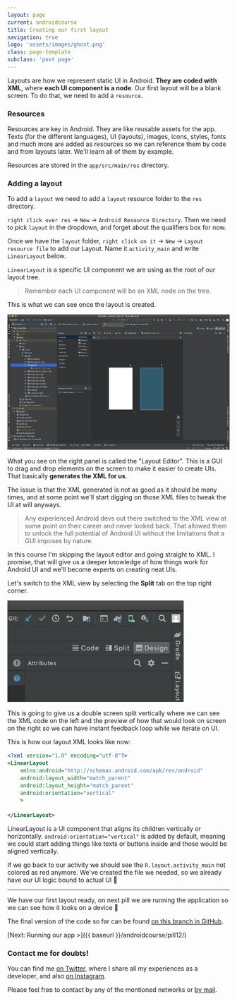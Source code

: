 ```yaml
---
layout: page
current: androidcourse
title: Creating our first layout
navigation: true
logo: 'assets/images/ghost.png'
class: page-template
subclass: 'post page'
---
```


Layouts are how we represent static UI in Android. **They are coded with XML**, where **each UI component is a node**. Our first layout will be a blank screen. To do that, we need to add a `resource`.

### Resources

Resources are key in Android. They are like reusable assets for the app. Texts (for the different languages), UI (layouts), images, icons, styles, fonts and much more are added as resources so we can reference them by code and from layouts later. We'll learn all of them by example.

Resources are stored in the `app/src/main/res` directory.

### Adding a layout

To add a `layout` we need to add a `layout` resource folder to the `res` directory.

`right click over res` -> `New` -> `Android Resource Directory`. Then we need to pick `layout` in the dropdown, and forget about the qualifiers box for now.

Once we have the `layout` folder, `right click on it` -> `New` -> `Layout resource file` to add our Layout. Name it `activity_main` and write `LinearLayout` below.

`LinearLayout` is a specific UI component we are using as the root of our layout tree.

> Remember each UI component will be an XML node on the tree.

This is what we can see once the layout is created.

<img src="../../assets/images/our first layout.png" alt="Android Studio" style="width:600px;">

What you see on the right panel is called the "Layout Editor". This is a GUI to drag and drop elements on the screen to make it easier to create UIs. That basically **generates the XML for us**.

The issue is that the XML generated is not as good as it should be many times, and at some point we'll start digging on those XML files to tweak the UI at will anyways.

> Any experienced Android devs out there switched to the XML view at some point on their career and never looked back. That allowed them to unlock the full potential of Android UI without the limitations that a GUI imposes by nature.

In this course I'm skipping the layout editor and going straight to XML. I promise, that will give us a deeper knowledge of how things work for Android UI and we'll become experts on creating neat UIs.

Let's switch to the XML view by selecting the **Split** tab on the top right corner.

<img src="../../assets/images/XML view.png" alt="Android Studio" style="width:400px;">

This is going to give us a double screen split vertically where we can see the XML code on the left and the preview of how that would look on screen on the right so we can have instant feedback loop while we iterate on UI.

This is how our layout XML looks like now:

```xml
<?xml version="1.0" encoding="utf-8"?>
<LinearLayout
    xmlns:android="http://schemas.android.com/apk/res/android"
    android:layout_width="match_parent"
    android:layout_height="match_parent"
    android:orientation="vertical"
    >

</LinearLayout>
```

LinearLayout is a UI component that aligns its children vertically or horizontally. `android:orientation="vertical"` is added by default, meaning we could start adding things like texts or buttons inside and those would be aligned vertically.

If we go back to our activity we should see the `R.layout.activity_main` not colored as red anymore. We've created the file we needed, so we already have our UI logic bound to actual UI 🚀

---

We have our first layout ready, on next pill we are running the application so we can see how it looks on a device 👀

The final version of the code so far can be found [on this branch in GitHub](https://github.com/JorgeCastilloPrz/ultimateandroidcourse/tree/pill11).

[Next: Running our app >]({{ baseurl }}/androidcourse/pill12/)

### Contact me for doubts!

You can find me [on Twitter](https://www.twitter.com/JorgeCastilloPR), where I share all my experiences as a developer, and also [on Instagram](https://www.instagram.com/jorgecastillopr).


Please feel free to contact by any of the mentioned networks or [by mail](mailto:jorge.castillo.prz@gmail.com).
